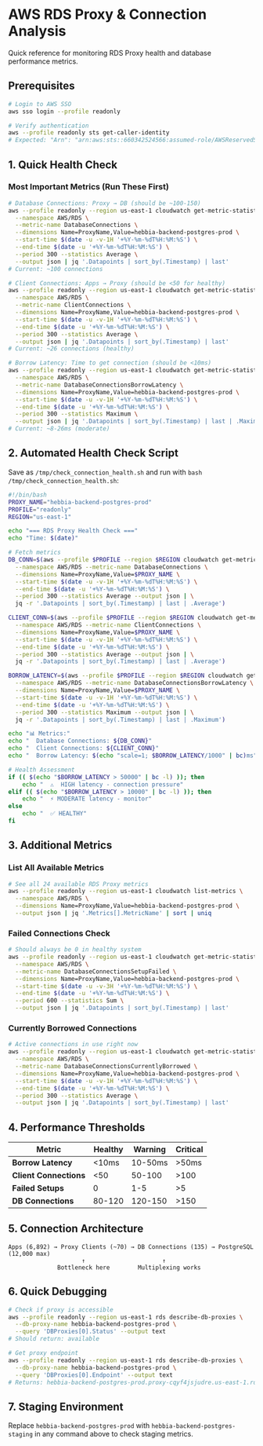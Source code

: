 # AWS RDS Proxy & Connection Analysis

Quick reference for monitoring RDS Proxy health and database performance metrics.

## Prerequisites

```bash
# Login to AWS SSO
aws sso login --profile readonly

# Verify authentication
aws --profile readonly sts get-caller-identity
# Expected: "Arn": "arn:aws:sts::660342524566:assumed-role/AWSReservedSSO_ReadOnlyAccess_..."
```

## 1. Quick Health Check

### Most Important Metrics (Run These First)
```bash
# Database Connections: Proxy → DB (should be ~100-150)
aws --profile readonly --region us-east-1 cloudwatch get-metric-statistics \
  --namespace AWS/RDS \
  --metric-name DatabaseConnections \
  --dimensions Name=ProxyName,Value=hebbia-backend-postgres-prod \
  --start-time $(date -u -v-1H '+%Y-%m-%dT%H:%M:%S') \
  --end-time $(date -u '+%Y-%m-%dT%H:%M:%S') \
  --period 300 --statistics Average \
  --output json | jq '.Datapoints | sort_by(.Timestamp) | last'
# Current: ~100 connections

# Client Connections: Apps → Proxy (should be <50 for healthy)
aws --profile readonly --region us-east-1 cloudwatch get-metric-statistics \
  --namespace AWS/RDS \
  --metric-name ClientConnections \
  --dimensions Name=ProxyName,Value=hebbia-backend-postgres-prod \
  --start-time $(date -u -v-1H '+%Y-%m-%dT%H:%M:%S') \
  --end-time $(date -u '+%Y-%m-%dT%H:%M:%S') \
  --period 300 --statistics Average \
  --output json | jq '.Datapoints | sort_by(.Timestamp) | last'
# Current: ~26 connections (healthy)

# Borrow Latency: Time to get connection (should be <10ms)
aws --profile readonly --region us-east-1 cloudwatch get-metric-statistics \
  --namespace AWS/RDS \
  --metric-name DatabaseConnectionsBorrowLatency \
  --dimensions Name=ProxyName,Value=hebbia-backend-postgres-prod \
  --start-time $(date -u -v-1H '+%Y-%m-%dT%H:%M:%S') \
  --end-time $(date -u '+%Y-%m-%dT%H:%M:%S') \
  --period 300 --statistics Maximum \
  --output json | jq '.Datapoints | sort_by(.Timestamp) | last | .Maximum as $us | {Timestamp, "Microseconds": $us, "Milliseconds": ($us/1000)}'
# Current: ~8-26ms (moderate)

```

## 2. Automated Health Check Script

Save as `/tmp/check_connection_health.sh` and run with `bash /tmp/check_connection_health.sh`:

```bash
#!/bin/bash
PROXY_NAME="hebbia-backend-postgres-prod"
PROFILE="readonly"
REGION="us-east-1"

echo "=== RDS Proxy Health Check ==="
echo "Time: $(date)"

# Fetch metrics
DB_CONN=$(aws --profile $PROFILE --region $REGION cloudwatch get-metric-statistics \
  --namespace AWS/RDS --metric-name DatabaseConnections \
  --dimensions Name=ProxyName,Value=$PROXY_NAME \
  --start-time $(date -u -v-1H '+%Y-%m-%dT%H:%M:%S') \
  --end-time $(date -u '+%Y-%m-%dT%H:%M:%S') \
  --period 300 --statistics Average --output json | \
  jq -r '.Datapoints | sort_by(.Timestamp) | last | .Average')

CLIENT_CONN=$(aws --profile $PROFILE --region $REGION cloudwatch get-metric-statistics \
  --namespace AWS/RDS --metric-name ClientConnections \
  --dimensions Name=ProxyName,Value=$PROXY_NAME \
  --start-time $(date -u -v-1H '+%Y-%m-%dT%H:%M:%S') \
  --end-time $(date -u '+%Y-%m-%dT%H:%M:%S') \
  --period 300 --statistics Average --output json | \
  jq -r '.Datapoints | sort_by(.Timestamp) | last | .Average')

BORROW_LATENCY=$(aws --profile $PROFILE --region $REGION cloudwatch get-metric-statistics \
  --namespace AWS/RDS --metric-name DatabaseConnectionsBorrowLatency \
  --dimensions Name=ProxyName,Value=$PROXY_NAME \
  --start-time $(date -u -v-1H '+%Y-%m-%dT%H:%M:%S') \
  --end-time $(date -u '+%Y-%m-%dT%H:%M:%S') \
  --period 300 --statistics Maximum --output json | \
  jq -r '.Datapoints | sort_by(.Timestamp) | last | .Maximum')

echo "📊 Metrics:"
echo "  Database Connections: ${DB_CONN}"
echo "  Client Connections: ${CLIENT_CONN}" 
echo "  Borrow Latency: $(echo "scale=1; $BORROW_LATENCY/1000" | bc)ms"

# Health Assessment
if (( $(echo "$BORROW_LATENCY > 50000" | bc -l) )); then
    echo "  ⚠️  HIGH latency - connection pressure"
elif (( $(echo "$BORROW_LATENCY > 10000" | bc -l) )); then
    echo "  ⚡ MODERATE latency - monitor"
else
    echo "  ✅ HEALTHY"
fi
```

## 3. Additional Metrics

### List All Available Metrics
```bash
# See all 24 available RDS Proxy metrics
aws --profile readonly --region us-east-1 cloudwatch list-metrics \
  --namespace AWS/RDS \
  --dimensions Name=ProxyName,Value=hebbia-backend-postgres-prod \
  --output json | jq '.Metrics[].MetricName' | sort | uniq
```

### Failed Connections Check
```bash
# Should always be 0 in healthy system
aws --profile readonly --region us-east-1 cloudwatch get-metric-statistics \
  --namespace AWS/RDS \
  --metric-name DatabaseConnectionsSetupFailed \
  --dimensions Name=ProxyName,Value=hebbia-backend-postgres-prod \
  --start-time $(date -u -v-3H '+%Y-%m-%dT%H:%M:%S') \
  --end-time $(date -u '+%Y-%m-%dT%H:%M:%S') \
  --period 600 --statistics Sum \
  --output json | jq '.Datapoints | sort_by(.Timestamp) | last'
```

### Currently Borrowed Connections
```bash
# Active connections in use right now
aws --profile readonly --region us-east-1 cloudwatch get-metric-statistics \
  --namespace AWS/RDS \
  --metric-name DatabaseConnectionsCurrentlyBorrowed \
  --dimensions Name=ProxyName,Value=hebbia-backend-postgres-prod \
  --start-time $(date -u -v-1H '+%Y-%m-%dT%H:%M:%S') \
  --end-time $(date -u '+%Y-%m-%dT%H:%M:%S') \
  --period 300 --statistics Average \
  --output json | jq '.Datapoints | sort_by(.Timestamp) | last'
```

## 4. Performance Thresholds

| Metric | Healthy | Warning | Critical |
|--------|---------|---------|----------|
| **Borrow Latency** | <10ms | 10-50ms | >50ms |
| **Client Connections** | <50 | 50-100 | >100 |
| **Failed Setups** | 0 | 1-5 | >5 |
| **DB Connections** | 80-120 | 120-150 | >150 |

## 5. Connection Architecture

```
Apps (6,892) → Proxy Clients (~70) → DB Connections (135) → PostgreSQL (12,000 max)
                     ↑                      ↑
              Bottleneck here        Multiplexing works
```

## 6. Quick Debugging

```bash
# Check if proxy is accessible
aws --profile readonly --region us-east-1 rds describe-db-proxies \
  --db-proxy-name hebbia-backend-postgres-prod \
  --query 'DBProxies[0].Status' --output text
# Should return: available

# Get proxy endpoint
aws --profile readonly --region us-east-1 rds describe-db-proxies \
  --db-proxy-name hebbia-backend-postgres-prod \
  --query 'DBProxies[0].Endpoint' --output text
# Returns: hebbia-backend-postgres-prod.proxy-cqyf4jsjudre.us-east-1.rds.amazonaws.com
```

## 7. Staging Environment

Replace `hebbia-backend-postgres-prod` with `hebbia-backend-postgres-staging` in any command above to check staging metrics.